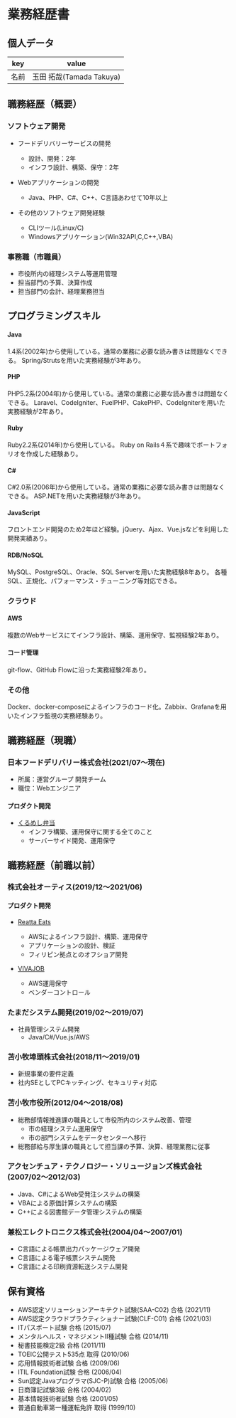 # 業務経歴書

## 個人データ

|key|value|
|---|---|
|名前|玉田 拓哉(Tamada Takuya)|

## 職務経歴（概要）
### ソフトウェア開発
- フードデリバリーサービスの開発
	- 設計、開発：2年
	- インフラ設計、構築、保守：2年

- Webアプリケーションの開発
	- Java、PHP、C#、C++、C言語あわせて10年以上

- その他のソフトウェア開発経験
	- CLIツール(Linux/C)
	- Windowsアプリケーション(Win32API,C,C++,VBA)

### 事務職（市職員）
- 市役所内の経理システム等運用管理
- 担当部門の予算、決算作成
- 担当部門の会計、経理業務担当

## プログラミングスキル

#### Java
1.4系(2002年)から使用している。通常の業務に必要な読み書きは問題なくできる。
Spring/Strutsを用いた実務経験が3年あり。

#### PHP
PHP5.2系(2004年)から使用している。通常の業務に必要な読み書きは問題なくできる。
Laravel、CodeIgniter、FuelPHP、CakePHP、CodeIgniterを用いた実務経験が2年あり。

#### Ruby
Ruby2.2系(2014年)から使用している。
Ruby on Rails４系で趣味でポートフォリオを作成した経験あり。

#### C#
C#2.0系(2006年)から使用している。通常の業務に必要な読み書きは問題なくできる。
ASP.NETを用いた実務経験が3年あり。

#### JavaScript
フロントエンド開発のため2年ほど経験。jQuery、Ajax、Vue.jsなどを利用した開発実績あり。

#### RDB/NoSQL
MySQL、PostgreSQL、Oracle、SQL Serverを用いた実務経験8年あり。
各種SQL、正規化、パフォーマンス・チューニング等対応できる。

### クラウド

#### AWS
複数のWebサービスにてインフラ設計、構築、運用保守、監視経験2年あり。

#### コード管理
git-flow、GitHub Flowに沿った実務経験2年あり。

### その他
Docker、docker-composeによるインフラのコード化。Zabbix、Grafanaを用いたインフラ監視の実務経験あり。

## 職務経歴（現職）
### 日本フードデリバリー株式会社(2021/07～現在)
- 所属：運営グループ 開発チーム
- 職位：Webエンジニア
#### プロダクト開発
- [くるめし弁当](https://www.kurumesi-bentou.com/)
	- インフラ構築、運用保守に関する全てのこと
	- サーバーサイド開発、運用保守
## 職務経歴（前職以前）
### 株式会社オーティス(2019/12～2021/06)
#### プロダクト開発
- [Reatta Eats](https://eats.reatta-cargo.com/)
	- AWSによるインフラ設計、構築、運用保守
	- アプリケーションの設計、検証
	- フィリピン拠点とのオフショア開発

- [VIVAJOB](https://vivajob.co.jp/)
	- AWS運用保守
	- ベンダーコントロール

### たまだシステム開発(2019/02〜2019/07)
- 社員管理システム開発
	- Java/C#/Vue.js/AWS

### 苫小牧埠頭株式会社(2018/11〜2019/01)
- 新規事業の要件定義
- 社内SEとしてPCキッティング、セキュリティ対応

### 苫小牧市役所(2012/04〜2018/08)
- 総務部情報推進課の職員として市役所内のシステム改善、管理
	- 市の経理システム運用保守
	- 市の部門システムをデータセンターへ移行
- 総務部給与厚生課の職員として担当課の予算、決算、経理業務に従事

### アクセンチュア・テクノロジー・ソリュージョンズ株式会社(2007/02〜2012/03)
- Java、C#によるWeb受発注システムの構築
- VBAによる原価計算システムの構築
- C++による図書館データ管理システムの構築
### 兼松エレクトロニクス株式会社(2004/04〜2007/01)
- C言語による帳票出力パッケージウェア開発
- C言語による電子帳票システム開発
- C言語による印刷資源転送システム開発

## 保有資格
- AWS認定ソリューションアーキテクト試験(SAA-C02) 合格 (2021/11)
- AWS認定クラウドプラクティショナー試験(CLF-C01) 合格 (2021/03)
- ITパスポート試験 合格 (2015/07)
- メンタルヘルス・マネジメントⅡ種試験 合格 (2014/11)
- 秘書技能検定2級 合格 (2011/11)
- TOEIC公開テスト535点 取得 (2010/06)
- 応用情報技術者試験 合格 (2009/06)
- ITIL Foundation試験 合格 (2006/04)
- Sun認定Javaプログラマ(SJC-P)試験 合格 (2005/06)
- 日商簿記試験3級 合格 (2004/02)
- 基本情報技術者試験 合格 (2001/05)
- 普通自動車第一種運転免許 取得 (1999/10)
